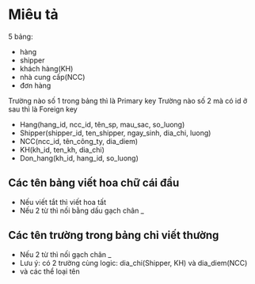 # Miêu tả
5 bảng: 
- hàng 
- shipper 
- khách hàng(KH) 
- nhà cung cấp(NCC)
- đơn hàng

Trường nào số 1 trong bảng thì là Primary key <space>
Trường nào số 2 mà có id ở sau thì là Foreign key

* Hang(hang_id, ncc_id, tên_sp, mau_sac, so_luong)
* Shipper(shipper_id, ten_shipper, ngay_sinh, dia_chi, luong)
* NCC(ncc_id, tên_công_ty, dia_diem)
* KH(kh_id, ten_kh, dia_chi)
* Don_hang(kh_id, hang_id, so_luong)

## Các tên bảng viết hoa chữ cái đầu
- Nếu viết tắt thì viết hoa tất
- Nếu 2 từ thì nối bằng dấu gạch chân _
## Các tên trường trong bảng chỉ viết thường
- Nếu 2 từ thì nối gạch chân _ 
- Lưu ý: có 2 trường cùng logic: dia_chi(Shipper, KH) và dia_diem(NCC)
- và các thể loại tên
